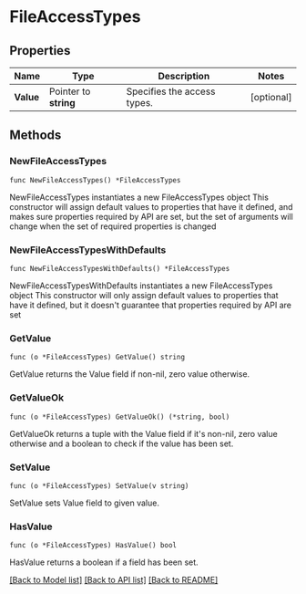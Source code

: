 # FileAccessTypes

## Properties

Name | Type | Description | Notes
------------ | ------------- | ------------- | -------------
**Value** | Pointer to **string** | Specifies the access types. | [optional] 

## Methods

### NewFileAccessTypes

`func NewFileAccessTypes() *FileAccessTypes`

NewFileAccessTypes instantiates a new FileAccessTypes object
This constructor will assign default values to properties that have it defined,
and makes sure properties required by API are set, but the set of arguments
will change when the set of required properties is changed

### NewFileAccessTypesWithDefaults

`func NewFileAccessTypesWithDefaults() *FileAccessTypes`

NewFileAccessTypesWithDefaults instantiates a new FileAccessTypes object
This constructor will only assign default values to properties that have it defined,
but it doesn't guarantee that properties required by API are set

### GetValue

`func (o *FileAccessTypes) GetValue() string`

GetValue returns the Value field if non-nil, zero value otherwise.

### GetValueOk

`func (o *FileAccessTypes) GetValueOk() (*string, bool)`

GetValueOk returns a tuple with the Value field if it's non-nil, zero value otherwise
and a boolean to check if the value has been set.

### SetValue

`func (o *FileAccessTypes) SetValue(v string)`

SetValue sets Value field to given value.

### HasValue

`func (o *FileAccessTypes) HasValue() bool`

HasValue returns a boolean if a field has been set.


[[Back to Model list]](../README.md#documentation-for-models) [[Back to API list]](../README.md#documentation-for-api-endpoints) [[Back to README]](../README.md)


